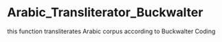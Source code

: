 # Arabic_Transliterator_Buckwalter
this function transliterates Arabic corpus according to Buckwalter Coding 
